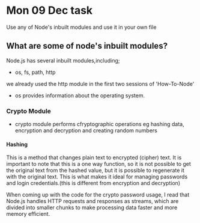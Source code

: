 # Mon 09 Dec task

Use any of Node's inbuilt modules and use it in your own file

## What are some of node's inbuilt modules?

Node.js has several inbuilt modules,including;

- os, fs, path, http

we already used the http module in the first two sessions of 'How-To-Node'

- os provides information about the operating system.

### Crypto Module

- crypto module performs cfryptographic operations eg hashing data, encryption and decryption and creating random numbers

#### Hashing

This is a method that changes plain text to encrypted (cipher) text. It is important to note that this is a one way function, so it is not possible to get the original text from the hashed value, but it is possible to regenerate it with the original text. This is what makes it ideal for managing passwords and login credentials.(this is different from encryption and decryption)

When coming up with the code for the crypto password usage, I read that Node.js handles HTTP requests and responses as streams, which are divided into smaller chunks to make processing data faster and more memory efficient. 
